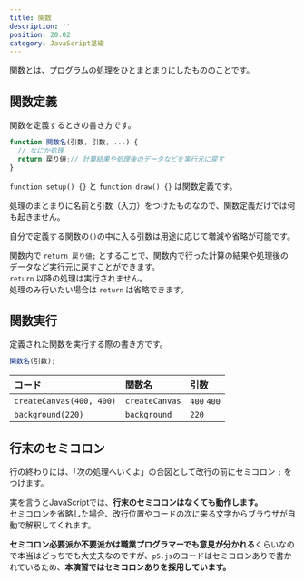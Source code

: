 ```yaml
---
title: 関数
description: ''
position: 20.02
category: JavaScript基礎
---
```


関数とは、プログラムの処理をひとまとまりにしたもののことです。

## 関数定義

関数を定義するときの書き方です。

```javascript
function 関数名(引数, 引数, ...) {
  // なにか処理
  return 戻り値;// 計算結果や処理後のデータなどを実行元に戻す
}
```

`function setup() {}` と `function draw() {}` は関数定義です。  

処理のまとまりに名前と引数（入力）をつけたものなので、関数定義だけでは何も起きません。

自分で定義する関数の`()`の中に入る引数は用途に応じて増減や省略が可能です。

関数内で `return 戻り値;` とすることで、関数内で行った計算の結果や処理後のデータなど実行元に戻すことができます。  
`return` 以降の処理は実行されません。  
処理のみ行いたい場合は `return` は省略できます。

## 関数実行

定義された関数を実行する際の書き方です。

```javascript
関数名(引数);
```

|コード|関数名|引数|
|:--|:--|:--|
|`createCanvas(400, 400)`|`createCanvas`|`400` `400`|
|`background(220)`|`background`|`220`|

## 行末のセミコロン
行の終わりには、「次の処理へいくよ」の合図として改行の前にセミコロン `;` をつけます。

<alert>

実を言うとJavaScriptでは、<strong>行末のセミコロンはなくても動作します。</strong>  
セミコロンを省略した場合、改行位置やコードの次に来る文字からブラウザが自動で解釈してくれます。  

</alert>

<alert type="warning">

<strong>セミコロン必要派か不要派かは職業プログラマーでも意見が分かれる</strong>くらいなので本当はどっちでも大丈夫なのですが、`p5.js`のコードはセミコロンありで書かれているため、<strong>本演習ではセミコロンありを採用しています。</strong>

</alert>